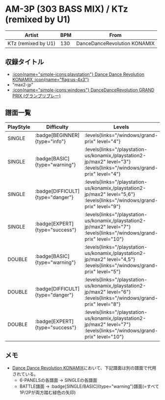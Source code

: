 # AM-3P (303 BASS MIX) / KTz (remixed by U1)

|Artist|BPM|From|
|------|---|----|
|KTz (remixed by U1)|130|DanceDanceRevolution KONAMIX|

## 収録タイトル

- [:icon{name="simple-icons:playstation"} Dance Dance Revolution KONAMIX :icon{name="flag:us-4x3"}](/playstation-us/konamix)
- "max2-jp"
- [:icon{name="simple-icons:windows"} DanceDanceRevolution GRAND PRIX (グランプリプレー)](/windows/grand-prix)

## 譜面一覧

|PlayStyle|Difficulty|Levels|Notes|Movie|
|---------|----------|------|-----|-----|
|SINGLE| :badge[BEGINNER]{type="info"}| :levels{links="/windows/grand-prix" level="4"}|101/0||
|SINGLE| :badge[BASIC]{type="warning"}| :levels{links="/playstation-us/konamix,/playstation2-jp/max2" level="3"} :levels{links="/windows/grand-prix" level="4"}|128/0||
|SINGLE| :badge[DIFFICULT]{type="danger"}| :levels{links="/playstation-us/konamix,/playstation2-jp/max2" level="5,6"} :levels{links="/windows/grand-prix" level="9"}|217/0||
|SINGLE| :badge[EXPERT]{type="success"}| :levels{links="/playstation-us/konamix,/playstation2-jp/max2" level="7"} :levels{links="/windows/grand-prix" level="10"}|242/0||
|DOUBLE| :badge[BASIC]{type="warning"}| :levels{links="/playstation-us/konamix,/playstation2-jp/max2" level="4,5"} :levels{links="/windows/grand-prix" level="5"}|123/0||
|DOUBLE| :badge[DIFFICULT]{type="danger"}| :levels{links="/playstation-us/konamix,/playstation2-jp/max2" level="6"} :levels{links="/windows/grand-prix" level="8"}|204/0||
|DOUBLE| :badge[EXPERT]{type="success"}| :levels{links="/playstation-us/konamix,/playstation2-jp/max2" level="7"} :levels{links="/windows/grand-prix" level="10"}|233/0||

## メモ

- [Dance Dance Revolution KONAMIX](/playstation-us/konamix)において、下記譜面は別の譜面で代用されている。
  - 6-PANELSの各譜面 → SINGLEの各譜面
  - BATTLE譜面 → :badge[SINGLE/BASIC]{type="warning"}譜面(=すべて1P/2Pが両方踏む緑色の矢印)
